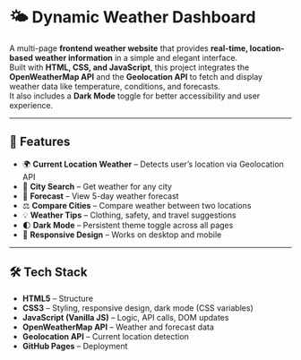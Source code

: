 # 🌤️ Dynamic Weather Dashboard

A multi-page **frontend weather website** that provides **real-time, location-based weather information** in a simple and elegant interface.  
Built with **HTML, CSS, and JavaScript**, this project integrates the **OpenWeatherMap API** and the **Geolocation API** to fetch and display weather data like temperature, conditions, and forecasts.  
It also includes a **Dark Mode** toggle for better accessibility and user experience.

---

## 🚀 Features
- 🌍 **Current Location Weather** – Detects user’s location via Geolocation API  
- 🔎 **City Search** – Get weather for any city  
- 📅 **Forecast** – View 5-day weather forecast  
- ⚖️ **Compare Cities** – Compare weather between two locations  
- 💡 **Weather Tips** – Clothing, safety, and travel suggestions  
- 🌓 **Dark Mode** – Persistent theme toggle across all pages  
- 📱 **Responsive Design** – Works on desktop and mobile  

---

## 🛠 Tech Stack
- **HTML5** – Structure  
- **CSS3** – Styling, responsive design, dark mode (CSS variables)  
- **JavaScript (Vanilla JS)** – Logic, API calls, DOM updates  
- **OpenWeatherMap API** – Weather and forecast data  
- **Geolocation API** – Current location detection  
- **GitHub Pages** – Deployment  
